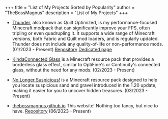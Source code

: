 
+++
title = "List of My Projects Sorted by Popularity"
author = "TheBossMagnus"
description = "List of My Projects"
+++
* [Thunder](https://modrinth.com/modpack/quilt-optimized), also known as Quilt Optimized, is my performance-focused Minecraft modpack that can significantly improve your FPS, often tripling or even quadrupling it. It supports a wide range of Minecraft versions, both Fabric and Quilt mod loaders, and is regularly updated. Thunder does not include any quality-of-life or non-performance mods. (01/2023 - Present) [Repository](https://github.com/TheBossMagnus/Quilt-Optimized) [Dedicated page](https://thebossmagnus.github.io/thunder/)

* [KindaConnected Glass](https://modrinth.com/resourcepack/connected-glass-texture) is a Minecraft resource pack that provides a borderless glass effect, similar to OptiFine's or Continuity's connected glass, without the need for any mods. (02/2023 - Present)

* [No Longer Suspicious!](https://modrinth.com/resourcepack/nolongersuspicious) is a Minecraft resource pack designed to help you locate suspicious sand and gravel introduced in the 1.20 update, making it easier for you to uncover hidden treasures. (03/2023 - Present)

* [thebossmagnus.github.io](https://thebossmagnus.github.io) This website! Nothing too fancy, but nice to have. [Repository](https://github.com/TheBossMagnus/thebossmagnus.github.io) (06/2023 - Present)